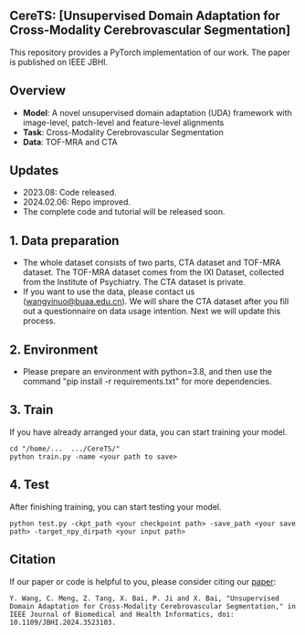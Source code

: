 ## CereTS: [Unsupervised Domain Adaptation for Cross-Modality Cerebrovascular Segmentation]
This repository provides a PyTorch implementation of our work. The paper is published on IEEE JBHI.

## Overview
- **Model**: A novel unsupervised domain adaptation (UDA) framework with image-level, patch-level and feature-level alignments
- **Task**: Cross-Modality Cerebrovascular Segmentation
- **Data**: TOF-MRA and CTA

## Updates

- 2023.08: Code released.
- 2024.02.06: Repo improved.
- The complete code and tutorial will be released soon.

## 1. Data preparation
 - The whole dataset consists of two parts, CTA dataset and TOF-MRA dataset. The TOF-MRA dataset comes from the IXI Dataset, collected from the Institute of Psychiatry. The CTA dataset is private.
 - If you want to use the data, please contact us (wangyinuo@buaa.edu.cn). We will share the CTA dataset after you fill out a questionnaire on data usage intention. Next we will update this process.

## 2. Environment
 - Please prepare an environment with python=3.8, and then use the command "pip install -r requirements.txt" for more dependencies. 

## 3. Train
If you have already arranged your data, you can start training your model.
```
cd "/home/...  .../CereTS/"
python train.py -name <your path to save>
```

## 4. Test
After finishing training, you can start testing your model.
```
python test.py -ckpt_path <your checkpoint path> -save_path <your save path> -target_npy_dirpath <your input path>
```

## Citation
If our paper or code is helpful to you, please consider citing our [paper](https://ieeexplore.ieee.org/abstract/document/10816501):
```
Y. Wang, C. Meng, Z. Tang, X. Bai, P. Ji and X. Bai, "Unsupervised Domain Adaptation for Cross-Modality Cerebrovascular Segmentation," in IEEE Journal of Biomedical and Health Informatics, doi: 10.1109/JBHI.2024.3523103.
```
